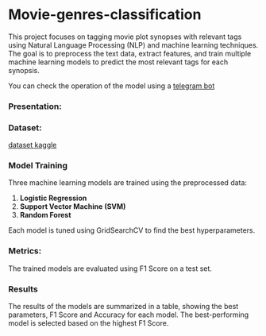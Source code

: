 # Movie-genres-classification
This project focuses on tagging movie plot synopses with relevant tags using Natural Language Processing (NLP) and machine learning techniques. The goal is to preprocess the text data, extract features, and train multiple machine learning models to predict the most relevant tags for each synopsis.

You can check the operation of the model using a [telegram bot](https://t.me/movie_genres_bot)


### Presentation:

### Dataset:
[dataset kaggle](https://www.kaggle.com/datasets/cryptexcode/mpst-movie-plot-synopses-with-tags?select=partition.json)

### Model Training

Three machine learning models are trained using the preprocessed data:

1. **Logistic Regression**
2. **Support Vector Machine (SVM)**
3. **Random Forest**

Each model is tuned using GridSearchCV to find the best hyperparameters.

### Metrics:
The trained models are evaluated using F1 Score on a test set.

### Results
The results of the models are summarized in a table, showing the best parameters, F1 Score and Accuracy for each model. 
The best-performing model is selected based on the highest F1 Score.

